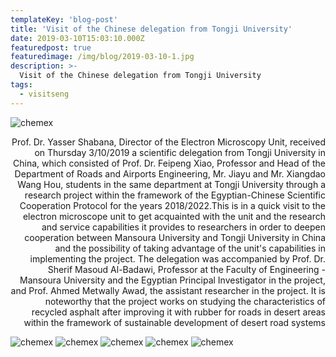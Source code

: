 ```yaml
---
templateKey: 'blog-post'
title: 'Visit of the Chinese delegation from Tongji University'
date: 2019-03-10T15:03:10.000Z
featuredpost: true
featuredimage: /img/blog/2019-03-10-1.jpg
description: >-
  Visit of the Chinese delegation from Tongji University
tags:
  - visitseng
---
```


![chemex](/img/blog/2019-03-10-2.jpg)

<p style="text-align: right;">
Prof. Dr. Yasser Shabana, Director of the Electron Microscopy Unit, received on Thursday 3/10/2019 a scientific delegation from Tongji University in China, which consisted of Prof. Dr. Feipeng Xiao, Professor and Head of the Department of Roads and Airports Engineering, Mr. Jiayu and Mr. Xiangdao Wang Hou, students in the same department at Tongji University through a research project within the framework of the Egyptian-Chinese Scientific Cooperation Protocol for the years 2018/2022.This is in a quick visit to the electron microscope unit to get acquainted with the unit and the research and service capabilities it provides to researchers in order to deepen cooperation between Mansoura University and Tongji University in China and the possibility of taking advantage of the unit's capabilities in implementing the project. The delegation was accompanied by Prof. Dr. Sherif Masoud Al-Badawi, Professor at the Faculty of Engineering - Mansoura University and the Egyptian Principal Investigator in the project, and Prof. Ahmed Metwally Awad, the assistant researcher in the project. It is noteworthy that the project works on studying the characteristics of recycled asphalt after improving it with rubber for roads in desert areas within the framework of sustainable development of desert road systems
</p>

![chemex](/img/blog/2019-03-10-3.jpg)
![chemex](/img/blog/2019-03-10-4.jpg)
![chemex](/img/blog/2019-03-10-5.jpg)
![chemex](/img/blog/2019-03-10-6.jpg)
![chemex](/img/blog/2019-03-10-7.jpg)
